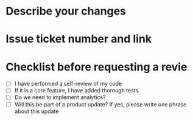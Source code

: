 # Describe your changes
# Issue ticket number and link
# Checklist before requesting a revie
- [ ]  I have performed a self-review of my code
- [ ] If it is a core feature, I have added thorough tests
- [ ] Do we need to implement analytics?
- [ ] Will this be part of a product update? If yes, please write one phrase about this update
